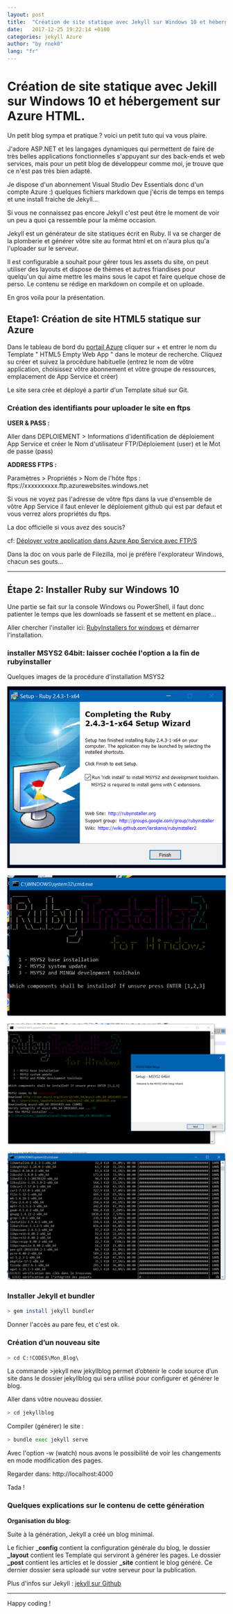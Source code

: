```yaml
---
layout: post
title:  "Création de site statique avec Jekyll sur Windows 10 et hébergement sur Azure HTML"
date:   2017-12-25 19:22:14 +0100
categories: jekyll Azure
author: "by rnek0"
lang: "fr"
---
```

# Création de site statique avec Jekill sur Windows 10 et hébergement sur Azure HTML.

Un petit blog sympa et pratique ? voici un petit tuto qui va vous plaire.

J'adore ASP.NET et les langages dynamiques qui permettent de faire de très belles applications fonctionnelles s'appuyant sur des back-ends et web services, mais pour un petit blog de développeur comme moi, je trouve que ce n'est pas très bien adapté. 

Je dispose d'un abonnement Visual Studio Dev Essentials donc d'un compte Azure :) quelques fichiers markdown que j'écris de temps en temps et une install fraiche de Jekyll...

Si vous ne connaissez pas encore Jekyll c'est peut être le moment de voir un peu a quoi ça ressemble pour la même occasion.

Jekyll est un générateur de site statiques écrit en Ruby. Il va se charger de la plomberie et générer vôtre site au format html et on n'aura plus qu'a l'uploader sur le serveur.

Il est configurable a souhait pour gérer tous les assets du site, on peut utiliser des layouts et dispose de thèmes et autres friandises pour quelqu'un qui aime mettre les mains sous le capot et faire quelque chose de perso. Le contenu se rédige en markdown on compile et on uploade.

En gros voila pour la présentation.

## Etape1: Création de site HTML5 statique sur Azure

Dans le tableau de bord du [portail Azure](https://portal.azure.com/) cliquer sur + et entrer le nom du Template " HTML5 Empty Web App " dans le moteur de recherche. Cliquez su créer et suivez la procédure habituelle (entrez le nom de vôtre application, choisissez vôtre abonnement et vôtre groupe de ressources, emplacement de App Service et créer)

Le site sera crée et déployé a partir d'un Template situé sur Git.

### Création des identifiants pour uploader le site en ftps 

**USER & PASS :**

Aller dans DEPLOIEMENT > Informations d'identification de déploiement App Service et créer le  Nom d'utilisateur FTP/Déploiement (user) et le Mot de passe (pass)

**ADDRESS FTPS :**

Paramètres > Propriétés > Nom de l'hôte ftps : ftps://xxxxxxxxxx.ftp.azurewebsites.windows.net 

Si vous ne voyez pas l'adresse de vôtre ftps dans la vue d'ensemble de vôtre App Service il faut enlever le déploiement github qui est par defaut et vous verrez alors propriétés du ftps.

La doc officielle si vous avez des soucis? 

cf: [Déployer votre application dans Azure App Service avec FTP/S](https://docs.microsoft.com/fr-fr/azure/app-service/app-service-deploy-ftp)

Dans la doc on vous parle de Filezilla, moi je préfère l'explorateur Windows, chacun ses gouts...

---

## Étape 2: Installer Ruby sur Windows 10

Une partie se fait sur la console Windows ou PowerShell, il faut donc patienter le temps que les downloads se fassent et se mettent en place...

Aller chercher l'installer ici: [RubyInstallers for windows](https://rubyinstaller.org/downloads/) et démarrer l'installation.

### installer MSYS2 64bit: laisser cochée l'option a la fin de rubyinstaller

Quelques images de la procédure d'installation MSYS2

![Alt Screenshot](/assets/Install_MSYS2.PNG?raw=true "Debut d'installation")

![Alt Screenshot](/assets/Install_MSYS2_2.PNG?raw=true "Bien laisser coché pour installer MSYS2 !")

![Alt Screenshot](/assets/Install_MSYS2_3.PNG?raw=true "MiniAsteroids")

![Alt Screenshot](/assets/Install_MSYS2_4.PNG?raw=true "MiniAsteroids")

### Installer Jekyll et bundler 

```bash
> gem install jekyll bundler
```

Donner l'accès au pare feu, et c'est ok.

### Création d’un nouveau site

```bash
> cd C:!CODES\Mon_Blog\ 
```

La commande >jekyll new jekyllblog permet d’obtenir le code source d’un site dans le dossier jekyllblog qui sera utilisé pour configurer et générer le blog.

Aller dans vôtre nouveau dossier.

```bash
> cd jekyllblog 
```

Compiler (générer) le site :

```bash
> bundle exec jekyll serve
```

Avec l'option -w (watch) nous avons le possibilité de voir les changements en mode modification des pages.

Regarder dans: http://localhost:4000

Tada !

### Quelques explications sur le contenu de cette génération

**Organisation du blog:**

Suite à la génération, Jekyll a créé un blog minimal. 

Le fichier **_config** contient la configuration générale du blog, le dossier **_layout** contient les Template qui serviront à générer les pages. Le dossier **_post** contient les articles et le dossier **_site** contient le blog généré. Ce dernier dossier sera uploadé sur votre serveur pour la publication.

Plus d'infos sur Jekyll : [jekyll sur Github](https://github.com/jekyll/jekyll)

---

Happy coding !

